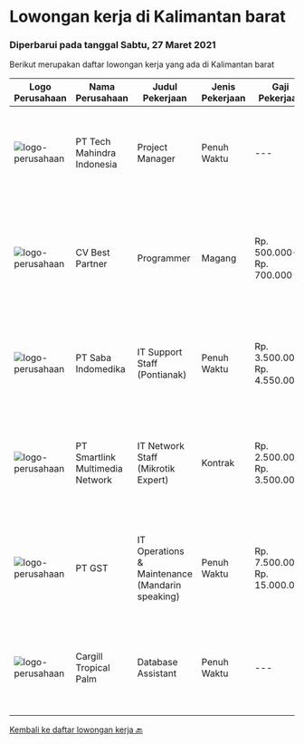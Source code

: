 
  # Lowongan kerja di Kalimantan barat

  ### Diperbarui pada tanggal Sabtu, 27 Maret 2021

  Berikut merupakan daftar lowongan kerja yang ada di Kalimantan barat

  |Logo Perusahaan | Nama Perusahaan | Judul Pekerjaan | Jenis Pekerjaan | Gaji Pekerjaan | Lokasi | Deskripsi | Tanggal diunggah | Pranala |
  | -------------- | --------------- | --------------- | --------- | --------- | -------------- | ------- | ----------- | ----------- |
  |![logo-perusahaan](https://image-service-cdn.seek.com.au/a6196fde7cd70a388b93af957f34d07a95d8097f/ee4dce1061f3f616224767ad58cb2fc751b8d2dc)|PT Tech Mahindra Indonesia|Project Manager|Penuh Waktu|---|Kalimantan Barat|Hi, Greeting from Tech Mahindra!!, We are currently looking for Project Manager Posotion with us.Below are the detailed job description as...|Kamis, 25 Maret 2021|https://www.jobstreet.co.id/id/job/project-manager-3491265?token=0~e3d7a1b6-f663-415b-a98c-b749115b6bb6&sectionRank=1&jobId=jobstreet-id-job-3491265|
|![logo-perusahaan](https://us.123rf.com/450wm/pavelstasevich/pavelstasevich1811/pavelstasevich181101027/112815900-stock-vector-no-image-available-icon-flat-vector.jpg?ver=6)|CV Best Partner|Programmer|Magang|Rp. 500.000-Rp. 700.000|Pontianak|Dibuka lowongan magang bagi yang ingin menambah portofolio dan pengalamanTanggung jawab :1. Memproduksi kode PHP dengan framework laravel untuk...|Selasa, 16 Maret 2021|https://www.jobstreet.co.id/id/job/programmer-3482103?token=0~e3d7a1b6-f663-415b-a98c-b749115b6bb6&sectionRank=2&jobId=jobstreet-id-job-3482103|
|![logo-perusahaan](https://image-service-cdn.seek.com.au/fdb6bfb9de62085c7b1391ca93b5c71652e9bf19/ee4dce1061f3f616224767ad58cb2fc751b8d2dc)|PT Saba Indomedika|IT Support Staff (Pontianak)|Penuh Waktu|Rp. 3.500.000-Rp. 4.550.000|Kalimantan Barat|Deskripsi Pekerjaan Melakukan instalasi hardware atau software laboratorium di lokasi pelanggan sesuai ketentuan dan membuat berita acaranya. Membuat...|Minggu, 14 Maret 2021|https://www.jobstreet.co.id/id/job/it-support-staff-pontianak-3474122?token=0~e3d7a1b6-f663-415b-a98c-b749115b6bb6&sectionRank=3&jobId=jobstreet-id-job-3474122|
|![logo-perusahaan](https://us.123rf.com/450wm/pavelstasevich/pavelstasevich1811/pavelstasevich181101027/112815900-stock-vector-no-image-available-icon-flat-vector.jpg?ver=6)|PT Smartlink Multimedia Network|IT Network Staff (Mikrotik Expert)|Kontrak|Rp. 2.500.000-Rp. 3.500.000|Pontianak|Deskripsi PekerjaanKeahlian: Menguasai Management System Mikrotik dengan baik (lebih diutamakan memiliki sertifikasi pada mikrotik) Menguasai...|Jumat, 05 Maret 2021|https://www.jobstreet.co.id/id/job/it-network-staff-mikrotik-expert-3474395?token=0~e3d7a1b6-f663-415b-a98c-b749115b6bb6&sectionRank=4&jobId=jobstreet-id-job-3474395|
|![logo-perusahaan](https://us.123rf.com/450wm/pavelstasevich/pavelstasevich1811/pavelstasevich181101027/112815900-stock-vector-no-image-available-icon-flat-vector.jpg?ver=6)|PT GST|IT Operations & Maintenance (Mandarin speaking)|Penuh Waktu|Rp. 7.500.000-Rp. 15.000.000|Kalimantan Barat|Installation/ Configuration/ Troubleshoot Fiber Optic, Routers, Switches and other devices Familiar with Networking System, comfortable with Server...|Sabtu, 06 Maret 2021|https://www.jobstreet.co.id/id/job/it-operations-maintenance-mandarin-speaking-3475210?token=0~e3d7a1b6-f663-415b-a98c-b749115b6bb6&sectionRank=5&jobId=jobstreet-id-job-3475210|
|![logo-perusahaan](https://image-service-cdn.seek.com.au/d98576605fee7c66dce3b7d907259f2efe52f6bf/ee4dce1061f3f616224767ad58cb2fc751b8d2dc)|Cargill Tropical Palm|Database Assistant|Penuh Waktu|---|Kalimantan Barat|Key Responsibilities: Prepare crop production database Prepare inorganic and organic fertilizer database Prepare BBC database Compile &amp; prepare...|Jumat, 26 Februari 2021|https://www.jobstreet.co.id/id/job/database-assistant-3469037?token=0~e3d7a1b6-f663-415b-a98c-b749115b6bb6&sectionRank=6&jobId=jobstreet-id-job-3469037|


  [Kembali ke daftar lowongan kerja 🔙](../README.md#daftar-lowongan-kerja)
  